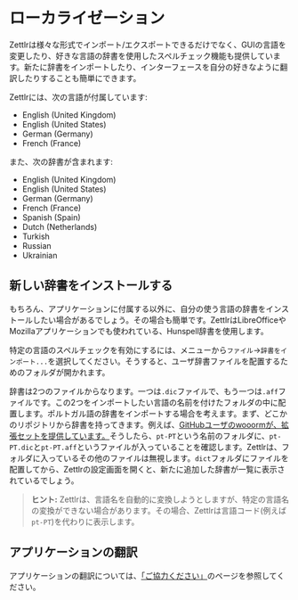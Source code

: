 # ローカライゼーション

Zettlrは様々な形式でインポート/エクスポートできるだけでなく、GUIの言語を変更したり、好きな言語の辞書を使用したスペルチェック機能も提供しています。新たに辞書をインポートしたり、インターフェースを自分の好きなように翻訳したりすることも簡単にできます。

Zettlrには、次の言語が付属しています:

- English (United Kingdom)
- English (United States)
- German (Germany)
- French (France)

また、次の辞書が含まれます:

- English (United Kingdom)
- English (United States)
- German (Germany)
- French (France)
- Spanish (Spain)
- Dutch (Netherlands)
- Turkish
- Russian
- Ukrainian

## 新しい辞書をインストールする

もちろん、アプリケーションに付属する以外に、自分の使う言語の辞書をインストールしたい場合があるでしょう。その場合も簡単です。ZettlrはLibreOfficeやMozillaアプリケーションでも使われている、Hunspell辞書を使用します。

特定の言語のスペルチェックを有効にするには、メニューから`ファイル`->`辞書をインポート...`を選択してください。そうすると、ユーザ辞書ファイルを配置するためのフォルダが開かれます。

辞書は2つのファイルからなります。一つは`.dic`ファイルで、もう一つは`.aff`ファイルです。この2つをインポートしたい言語の名前を付けたフォルダの中に配置します。ポルトガル語の辞書をインポートする場合を考えます。まず、どこかのリポジトリから辞書を持ってきます。例えば、[GitHubユーザのwooormが、拡張セットを提供しています。](https://github.com/wooorm/dictionaries/tree/master/dictionaries)そうしたら、`pt-PT`という名前のフォルダに、`pt-PT.dic`と`pt-PT.aff`というファイルが入っていることを確認します。Zettlrは、フォルダに入っているその他のファイルは無視します。`dict`フォルダにファイルを配置してから、Zettlrの設定画面を開くと、新たに追加した辞書が一覧に表示されているでしょう。

> **ヒント:** Zettlrは、言語名を自動的に変換しようとしますが、特定の言語名の変換ができない場合があります。その場合、Zettlrは言語コード(例えば`pt-PT`)を代わりに表示します。

## アプリケーションの翻訳

アプリケーションの翻訳については、[「ご協力ください」](../get-involved.md)のページを参照してください。
